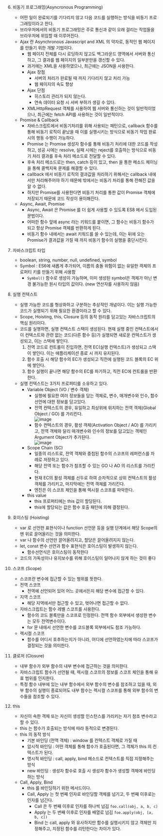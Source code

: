 6. 비동기 프로그래밍(Asyncronous Programming)
    + 어떤 일이 완료되기를 기다리지 않고 다음 코드를 실행하는 방식을 비동기 프로그래밍이라고 한다.
    + 브라우저에서의 비동기 프로그래밍은 주로 통신과 같이 오래 걸리는 작업들을 브라우저에 위임할 때 이루어진다.
    + Ajax 란 Asynchronous Javascript and XML 의 약자로, 동적인 웹 페이지를 만들기 위한 개발 기법이다.
        - 웹 페이지 전체를 다시 로딩하지 않고도 백그라운드 영역에서 서버와 통신하고, 그 결과를 웹 페이지의 일부분만을 갱신할 수 있다.
        - 과거에는 XML을 사용하였으나, 최근에는 JSON을 사용한다.
        - Ajax 장점
            - 서버의 처리가 완료될 때 까지 기다리지 않고 처리 가능
            - 웹 페이지의 속도 향상
        - Ajax 단점
            - 히스토리 관리가 되지 않는다.
            - 연속 데이터 요청 시 서버 부하가 생길 수 있다.
        - XMLHttpRequest 객체를 사용하여 웹 서버와 통신하는 것이 일반적이었으나, 최근에는 fetch API를 사용하는 것이 일반적이다.
    + Promise & Callback
        - 자바스크립트에서 비동기처리를 위해 사용되는 패턴으로, callback 함수를 통해 비동기 로직이 끝났을 때 이를 실행시키는 방식으로 비동기 작업 완료 시의 행동 수행이 가능하다.
        - Promise 는 Promise 생성자 함수를 통해 비동기 처리에 대한 코드를 작성하고, 성공 시에는 resolve, 실패 시에는 reject를 호출하는 방식으로 비동기 처리 결과를 후속 처리 메소드로 전달할 수 있다.
        - 후속 처리 메소드로는 then, catch 등이 있고, then 을 통한 메소드 체이닝을 통해 콜백지옥 문제를 해결할 수 있다.
        - callback 에서 비동기 로직의 결과값을 처리하기 위해서는 callback 내에서만 처리해주어야 하기 때문에 밖에서는 비동기 처리를 통해 전해진 값을 알 수 없다.
        - 하지만 Promise를 사용한다면 비동기 처리를 통한 값이 Promise 객체에 저장되기 때문에 코드 작성이 용이해진다.
    + Async, Await, Promise
        - Async, Await 은 Promise 를 더 쉽게 사용할 수 있도록 ES8 에서 도입된 문법이다.
        - 어떠한 함수 앞에 async 라는 키워드를 붙이면, 그 함수는 비동기 함수가 되고 항상 Promise 객체를 반환하게 된다. 
        - 비동기 함수 내에서는 await 키워드를 쓸 수 있는데, 이는 뒤에 오는 Promise가 결과값을 가질 때 까지 비동기 함수의 실행을 중단시킨다.

7. 자바스크립트 타입
    + boolean, string, number, null, undefined, symbol
    + Symbol : ES6에 새롭게 추가되어, 이름의 충돌 위험이 없는 유일한 객체의 프로퍼티 키를 만들기 위해 사용함
        - `Symbol()` 함수로 생성이 가능하며, 이미 생성된 symbol은 객체가 아닌 변경 불가능한 원시 타입의 값이다. (new 연산자를 사용하지 않음)
8. 실행 컨텍스트
    + 실행 가능한 코드를 형상화하고 구분하는 추상적인 개념이다. 이는 실행 가능한 코드가 실행되기 위해 필요한 환경이라고 할 수 있다.
    + Scope, Hoisting, this, Closure 등의 동작 원리를 담고있는 자바스크립트의 핵심 원리이다.
    + 코드를 실행하면, 실행 컨텍스트 스택이 생성된다. 현재 실행 중인 컨텍스트에서 이 컨텍스트와 관련 없는 코드(다른 함수 등)가 실행되면 새로운 컨텍스트가 생성되고, 이는 스택에 쌓인다.
        1. 전역 코드로 컨트롤이 진입하면, 전역 EC(실행 컨텍스트)가 생성되고 스택이 쌓인다. 이는 애플리케이션 종료 시 까지 유지된다.
        2. 함수 호출 시 해당 함수의 EC가 생성되고 직전에 실행된 코드 블록의 EC 위에 쌓인다.
        3. 함수 실행이 끝나면 해당 함수의 EC를 파기하고, 직전 EC에 컨트롤을 반환한다.
    + 실행 컨텍스트는 3가지 프로퍼티를 소유하고 있다.
        - Variable Object (VO / 변수 객체)
            + 실행에 필요한 여러 정보들을 담는 객체로, 변수, 매개변수와 인수, 함수 선언에 대한 정보를 담고있다.
            + 전역 컨텍스트의 경우, 유일하고 최상위에 위치하는 전역 객체(Global Object / GO) 를 가리킨다.     
            ![image](https://user-images.githubusercontent.com/49611158/146363201-dc636fb3-70c7-4605-8605-7013aa5bc403.png)
            + 함수 컨텍스트의 경우, 활성 객체(Activation Object / AO) 를 가리키고, 전역 객체와 달리 매개변수와 인수의 정보를 담고있는 객체인 Argument Object가 추가된다.    
            ![image](https://user-images.githubusercontent.com/49611158/146363227-cca4afdd-9e1d-473e-bc69-1c7a62650df9.png)
        - Scope Chain (SC)
            + 일종의 리스트로, 전역 객체와 중첩된 함수의 스코프의 레퍼런스를 차례로 저장하고 있다. 
            + 해당 전역 또는 함수가 참조할 수 있는 GO 나 AO 의 리스트를 가리킨다.
            + 현재 EC의 활성 객체를 선두로 하여 순차적으로 상위 컨텍스트의 활성 객체를 가리키고, 마지막에는 전역 객체를 가리킨다.
            + 엔진은 이 스코프 체인을 통해 렉시컬 스코프를 파악한다.
        - this value
            + this 프로퍼티에는 this 값이 할당된다.
            + this에 할당되는 값은 함수 호출 패턴에 의해 결정된다. 

9. 호이스팅 (Hoisting)
    + var 로 선언한 표현식이나 function 선언문 등을 실행 단계에서 해당 Scope의 맨 위로 끌어올리는 것을 의미한다.
    + var 나 함수의 선언만 끌어올려지고, 할당은 끌어올려지지 않는다.
    + let, const 변수 선언과 함수 표현식은 호이스팅이 발생하지 않는다.
        - 함수선언식은 호이스팅이 동작한다
    + 코드의 가독성이나 유지보수를 위해 호이스팅이 일어나지 않게 하는 것이 좋다
10. 스코프 (Scope)
    + 스코프란 변수에 접근할 수 있는 범위를 뜻한다.
    + 전역 스코프
        - 전역에 선언되어 있어 어느 곳에서든지 해당 변수에 접근할 수 있다.
    + 지역 스코프
        - 해당 지역에서만 접근할 수 있고, 벗어나면 접근할 수 없다.
    + 자바스크립트는 함수 레벨 스코프를 사용한다.
        - 함수의 코드 블록만을 스코프로 인정한다. 전역 함수 외부에서 생성한 변수는 모두 전역변수이다.
        - for 문 내에서 선언한 변수를 코드블록 외부에서도 참조 가능하다.
    + 렉시컬 스코프
        - 함수를 어디서 호추하는지가 아니라, 어디에 선언하였는지에 따라 스코프가 결정되는 것을 의미한다. 
11. 클로저 (Closure)
    + 내부 함수가 외부 함수의 내부 변수에 접근하는 것을 의미한다.
    + 자바스크립트 함수가 선언될 때, 렉시컬 스코프의 정보를 스코프 체인을 통해 유효 범위를 인지한다.
    + 특정 함수 내부에 있는 내부 함수에서 외부 함수의 변수를 참조하고 있을 때, 외부 함수의 실행이 종료되어도 내부 함수는 렉시컬 스코프를 통해 외부 함수의 변수들을 참조할 수 있다. 
12. this
    + 자신이 속한 객체 또는 자신이 생성할 인스턴스를 가리키는 자기 참조 변수라고 할 수 있다.
    + this 는 함수가 호출되는 방식에 따라 동적으로 변경된다.
    + this 의 동작 방식
        - 기본 바인딩 (전역 객체) : window 를 컨텍스트 객체로 가질 때
        - 암시적 바인딩 : 어떤 객체를 통해 함수가 호출된다면, 그 객체가 this 의 컨텍스트가 된다.
        - 명시적 바인딩 : call, apply, bind 메소드로 컨텍스트를 직접 지정해주는 방식
        - new 바인딩 : 생성자 함수로 호출 시 생성자 함수가 생성할 객체에 바인딩 하는 방식
    + Call, Apply, Bind
        - this 를 바인딩하기 위한 메서드이다.
        - Call, Apply 는 첫 번째 인자로 바인딩할 객체를 넘기고, 두 번째 이후로는 인자를 넘긴다.
            - Call 은 두 번째 이후로 인자를 하나씩 넘김 `foo.call(obj, a, b, c)`
            - Apply 는 두 번째 이후로 인자를 배열로 넘김 `foo.apply(obj, [a, b, c])`
            - Bind 는 call, apply 와 유사하지만 함수를 실행시키지 않고 객체만 지정해주고, 지정된 함수를 리턴한다는 차이가 있다.
